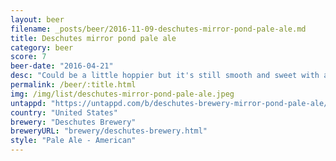 ```yaml
---
layout: beer
filename: _posts/beer/2016-11-09-deschutes-mirror-pond-pale-ale.md
title: Deschutes mirror pond pale ale
category: beer
score: 7
beer-date: "2016-04-21"
desc: "Could be a little hoppier but it's still smooth and sweet with a nice hint of caramel"
permalink: /beer/:title.html
img: /img/list/deschutes-mirror-pond-pale-ale.jpeg
untappd: "https://untappd.com/b/deschutes-brewery-mirror-pond-pale-ale/3587"
country: "United States"
brewery: "Deschutes Brewery"
breweryURL: "brewery/deschutes-brewery.html"
style: "Pale Ale - American"
---
```

